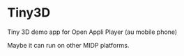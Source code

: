 # Tiny3D
Tiny 3D demo app for Open Appli Player (au mobile phone)

Maybe it can run on other MIDP platforms.
